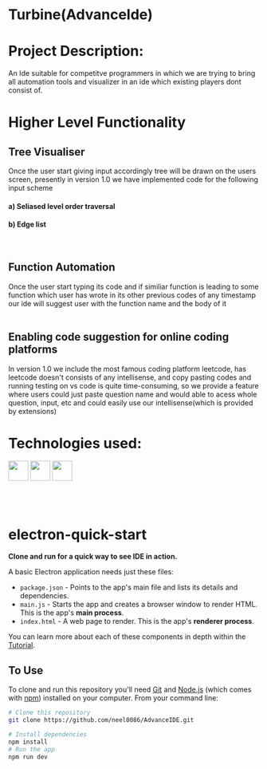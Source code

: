# Turbine(AdvanceIde)

# Project Description: 
An Ide suitable for competitve programmers in which we are trying to bring all automation tools and visualizer in an ide which existing players dont consist of.

# Higher Level Functionality
 <h2>Tree Visualiser</h2>
Once the user start giving input accordingly tree will be drawn on the users screen, presently in version 1.0 we have implemented code for the following input scheme<br>
      <h4>a) Seliased level order traversal<br></h4>
      <h4>b) Edge list</h4>
&nbsp; <h2>Function Automation</h2>
Once the user start typing its code and if similiar function is leading to some function which user has wrote in its other previous codes of any timestamp our ide will suggest user with the function name and the body of it <br>
&nbsp; <h2>Enabling code suggestion for online coding platforms</h2>
In version 1.0 we include the most famous coding platform leetcode, has leetcode doesn't consists of any intellisense, and copy pasting codes and running testing on vs code is quite time-consuming, so we provide a feature where users could just paste question name and would able to acess whole question, input, etc and could easily use our intellisense(which is provided by extensions)
<br>


# Technologies used:
<p>
  <img src="https://user-images.githubusercontent.com/83919508/168467400-298dd827-0c7c-403a-974f-b652a5f1dd27.png" width="40px" height="40px"></img>
  <img src="https://user-images.githubusercontent.com/83919508/168467435-41d873f4-8d98-446b-a81b-8deab869361b.png" width="40px" height="40px"></img>
  <img src="https://user-images.githubusercontent.com/83919508/210067047-9458a360-f60b-43ac-a284-1b636866d7c9.png" width="40px" height="40px"></img>

</p>

<br><br>
# electron-quick-start

**Clone and run for a quick way to see IDE in action.**

A basic Electron application needs just these files:

- `package.json` - Points to the app's main file and lists its details and dependencies.
- `main.js` - Starts the app and creates a browser window to render HTML. This is the app's **main process**.
- `index.html` - A web page to render. This is the app's **renderer process**.

You can learn more about each of these components in depth within the [Tutorial](https://electronjs.org/docs/latest/tutorial/tutorial-prerequisites).

## To Use

To clone and run this repository you'll need [Git](https://git-scm.com) and [Node.js](https://nodejs.org/en/download/) (which comes with [npm](http://npmjs.com)) installed on your computer. From your command line:

```bash
# Clone this repository
git clone https://github.com/neel0086/AdvanceIDE.git

# Install dependencies
npm install
# Run the app
npm run dev
```





